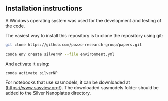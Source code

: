 ## Installation instructions

A Windows operating system was used for the development and testing of the code. 

The easiest way to install this repository is to clone the repository using git:

```bash
git clone https://github.com/pozzo-research-group/papers.git
```

```bash
conda env create silverNP --file environment.yml
```

And activate it using:
```bash
conda activate silverNP
```

For notebooks that use sasmodels, it can be downloaded at (https://www.sasview.org/). The downloaded sasmodels folder should be added to the Silver Nanoplates directory. 